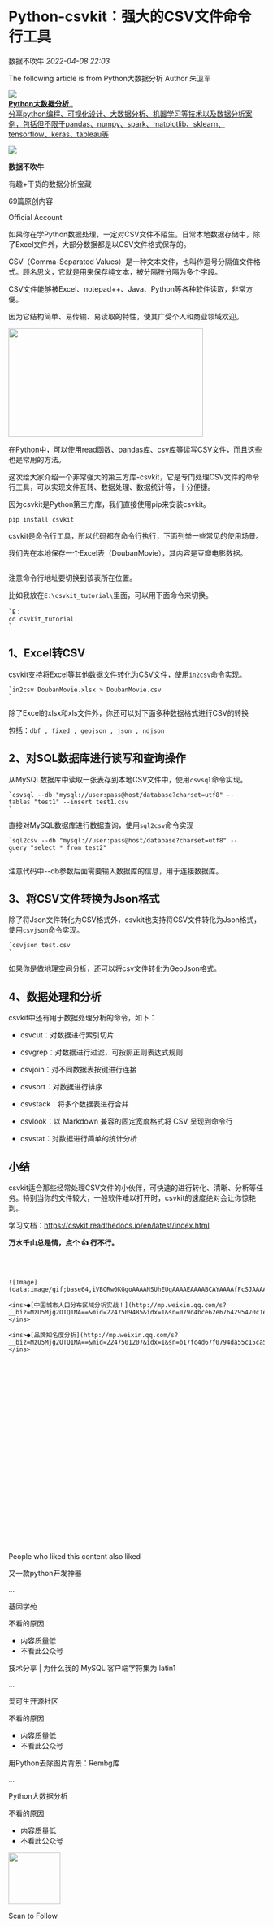 # Python-csvkit：强大的CSV文件命令行工具

<a id="profileBt"></a><a id="js_name"></a>数据不吹牛 *2022-04-08 22:03*

The following article is from Python大数据分析 Author 朱卫军

<a id="copyright_info"></a>[![](../../../_resources/0_48b6b1448c5f4ce9b0f56cd97c59c331.jpg)<br>**Python大数据分析** .<br>分享python编程、可视化设计、大数据分析、机器学习等技术以及数据分析案例，包括但不限于pandas、numpy、spark、matplotlib、sklearn、tensorflow、keras、tableau等](#)

![](../../../_resources/0_wx_fmt_png_5504c625f7b24f0986f62c7e212b2447.png)

**数据不吹牛**

有趣+干货的数据分析宝藏

<a id="js_profile_article"></a>69篇原创内容

Official Account

如果你在学Python数据处理，一定对CSV文件不陌生。日常本地数据存储中，除了Excel文件外，大部分数据都是以CSV文件格式保存的。

CSV（Comma-Separated Values）是一种文本文件，也叫作逗号分隔值文件格式。顾名思义，它就是用来保存纯文本，被分隔符分隔为多个字段。

CSV文件能够被Excel、notepad++、Java、Python等各种软件读取，非常方便。

因为它结构简单、易传输、易读取的特性，使其广受个人和商业领域欢迎。

<img width="383" height="214" src="../../../_resources/640_wx_fmt_png_wxfrom_5_wx_lazy__7a5ccd44d7c04f9e8.png"/>

在Python中，可以使用read函数、pandas库、csv库等读写CSV文件，而且这些也是常用的方法。

这次给大家介绍一个非常强大的第三方库-csvkit，它是专门处理CSV文件的命令行工具，可以实现文件互转、数据处理、数据统计等，十分便捷。

因为csvkit是Python第三方库，我们直接使用pip来安装csvkit。

`pip install csvkit`

csvkit是命令行工具，所以代码都在命令行执行，下面列举一些常见的使用场景。

我们先在本地保存一个Excel表（DoubanMovie），其内容是豆瓣电影数据。

![Image](data:image/gif;base64,iVBORw0KGgoAAAANSUhEUgAAAAEAAAABCAYAAAAfFcSJAAAADUlEQVQImWNgYGBgAAAABQABh6FO1AAAAABJRU5ErkJggg==)

注意命令行地址要切换到该表所在位置。

比如我放在`E:\csvkit_tutorial\`里面，可以用下面命令来切换。

```
`E：
cd csvkit_tutorial
`
```

## 1、Excel转CSV

csvkit支持将Excel等其他数据文件转化为CSV文件，使用`in2csv`命令实现。

```
`in2csv DoubanMovie.xlsx > DoubanMovie.csv
`
```

除了Excel的xlsx和xls文件外，你还可以对下面多种数据格式进行CSV的转换

包括：`dbf , fixed , geojson , json , ndjson`

## 2、对SQL数据库进行读写和查询操作

从MySQL数据库中读取一张表存到本地CSV文件中，使用`csvsql`命令实现。

```
`csvsql --db "mysql://user:pass@host/database?charset=utf8" --tables "test1" --insert test1.csv
`
```

直接对MySQL数据库进行数据查询，使用`sql2csv`命令实现

```
`sql2csv --db "mysql://user:pass@host/database?charset=utf8" --query "select * from test2"
`
```

注意代码中--db参数后面需要输入数据库的信息，用于连接数据库。

## 3、将CSV文件转换为Json格式

除了将Json文件转化为CSV格式外，csvkit也支持将CSV文件转化为Json格式，使用`csvjson`命令实现。

```
`csvjson test.csv
`
```

如果你是做地理空间分析，还可以将csv文件转化为GeoJson格式。

## 4、数据处理和分析

csvkit中还有用于数据处理分析的命令，如下：

- csvcut：对数据进行索引切片
    
- csvgrep：对数据进行过滤，可按照正则表达式规则
    
- csvjoin：对不同数据表按键进行连接
    
- csvsort：对数据进行排序
    
- csvstack：将多个数据表进行合并
    
- csvlook：以 Markdown 兼容的固定宽度格式将 CSV 呈现到命令行
    
- csvstat：对数据进行简单的统计分析
    

## 小结

csvkit适合那些经常处理CSV文件的小伙伴，可快速的进行转化、清晰、分析等任务。特别当你的文件较大，一般软件难以打开时，csvkit的速度绝对会让你惊艳到。

学习文档：https://csvkit.readthedocs.io/en/latest/index.html

****万水千山总是情，点个 👍 行不行**。**

![Image](data:image/gif;base64,iVBORw0KGgoAAAANSUhEUgAAAAEAAAABCAYAAAAfFcSJAAAADUlEQVQImWNgYGBgAAAABQABh6FO1AAAAABJRU5ErkJggg==)

```


![Image](data:image/gif;base64,iVBORw0KGgoAAAANSUhEUgAAAAEAAAABCAYAAAAfFcSJAAAADUlEQVQImWNgYGBgAAAABQABh6FO1AAAAABJRU5ErkJggg==)

<ins>●[中国城市人口分布区域分析实战！](http://mp.weixin.qq.com/s?__biz=MzU5Mjg2OTQ1MA==&mid=2247509485&idx=1&sn=079d4bce62e6764295470c1e70001b12&chksm=fe1bc4c8c96c4dde320e77f9757316a073518293f89c7b2442a6fa03d4034b5960d11097b478&scene=21#wechat_redirect)</ins>

<ins>●[品牌知名度分析](http://mp.weixin.qq.com/s?__biz=MzU5Mjg2OTQ1MA==&mid=2247501207&idx=1&sn=b17fc4d67f0794da55c15ca5765bf884&chksm=fe1ba4b2c96c2da49e694c8a403807526e87b1e54b1f7d266efe3e31f657435248c2073efb30&scene=21#wechat_redirect)</ins>




























```

People who liked this content also liked

又一款python开发神器

...

基因学苑

不看的原因

- 内容质量低
- 不看此公众号

技术分享 | 为什么我的 MySQL 客户端字符集为 latin1

...

爱可生开源社区

不看的原因

- 内容质量低
- 不看此公众号

用Python去除图片背景：​Rembg库

...

Python大数据分析

不看的原因

- 内容质量低
- 不看此公众号

<img width="102" height="102" src="../../../_resources/qrcode_scene_10000004_size_102___aced4cdf75604c798.bmp"/>

Scan to Follow